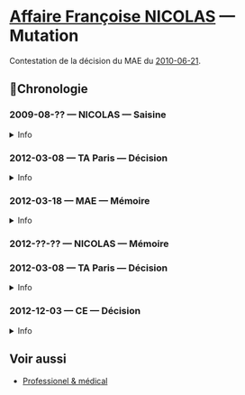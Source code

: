 # [Affaire Françoise NICOLAS](fn.md) — Mutation

Contestation de la décision du MAE du [2010-06-21](drh.md#mutation).

<!--

🚧 La requête introductive d'instance dit 2009-08-07 pour la mutation.

-->

## 📜Chronologie
### 2009-08-?? — NICOLAS — Saisine
<details>
  <summary>Info</summary>
 
🚧 La date
* [dossier](../pieces/identifiant/3ad82e00)
</details>

### 2012-03-08 — TA Paris — Décision
<details>
  <summary>Info</summary>

* [piece](../pieces/identifiant/1b4eb2ed)
</details>

### 2012-03-18 — MAE — Mémoire
<details>
  <summary>Info</summary>

* piece 🚧
</details>

### 2012-??-?? — NICOLAS — Mémoire
### 2012-03-08 — TA Paris — Décision
<details>
  <summary>Info</summary>

* [piece](../pieces/identifiant/683b557c)
</details>


### 2012-12-03 — CE — Décision
<details>
  <summary>Info</summary>

* [piece](../pieces/identifiant/11701dfd)
</details>

## Voir aussi
* [Professionel & médical](drh.md)

